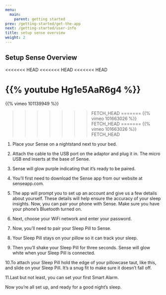 ```yaml
---
menu:
  main:
    parent: getting started
prev: /getting-started/get-the-app
next: /getting-started/user-info
title: setup sense overview
weight: 2
---
```


## Setup Sense Overview

<<<<<<< HEAD
<<<<<<< HEAD
<<<<<<< HEAD


{{% youtube Hg1e5AaR6g4 %}}
=======
{{% vimeo 101139949 %}}
>>>>>>> FETCH_HEAD
=======
{{% vimeo 101663026 %}}
>>>>>>> FETCH_HEAD
=======
{{% vimeo 101663026 %}}
>>>>>>> FETCH_HEAD

1. Place your Sense on a nightstand next to your bed.


2. Attach the cable to the USB port on the adaptor and plug it in. The micro USB end inserts at the base of Sense.


3. Sense will glow purple indicating that it’s ready to be paired. 


4. You’ll first need to download the Sense app from our website at senseapp.com. 


5. The app will prompt you to set up an account and give us a few details about yourself. These details will help ensure the accuracy of your sleep insights.
Now, you can pair your phone with Sense. Make sure you have your phone’s Bluetooth turned on.


6. Next, choose your WiFi network and enter your password. 


7. Now, you’ll need to pair your Sleep Pill to Sense. 


8. Your Sleep Pill stays on your pillow so it can track your sleep. 


9. Then you’ll shake your Sleep Pill for three seconds. Sense will glow white when your Sleep Pill is connected.


10.To attach your Sleep Pill hold the edge of your pillowcase taut, like this, and slide on your Sleep Pill. It’s a snug fit to make sure it doesn’t fall off.


11.Last but not least, you can set your first Smart Alarm. 


Now you’re all set up, and ready for a good night’s sleep.
